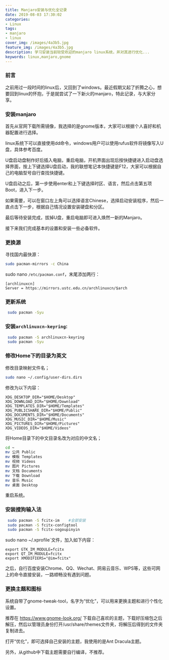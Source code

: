 ```yaml
---
title: Manjaro安装与优化全记录
date: 2019-08-03 17:30:02
categories: 
- Linux
tags:
- manjaro
- linux
cover_img: /images/4a3b5.jpg
feature_img: /images/4a3b5.jpg
description: 学习安装当前较受欢迎的manjaro linux系统，并对其进行优化...
keywords: linux,manjaro,gnome
---
```


### 前言

之前用过一段时间的linux后，又回到了windows。最近假期又起了折腾之心，想要回到linux的怀抱，于是就尝试了一下新火的manjaro，特此记录，与大家分享。

### 安装manjaro

首先从官网下载所需镜像，我选择的是gnome版本，大家可以根据个人喜好和机器配置进行选择。

linux系统下可以直接使用dd命令，windows用户可以使用rufus软件将镜像写入U盘，具体参考百度。

U盘启动盘制作好后插入电脑，重启电脑，开机界面出现后按快捷键进入启动盘选择界面，按上下键选择U盘启动，我的联想笔记本快捷键是F12，大家可以根据自己的电脑型号自行查找快捷键。

U盘启动之后，第一步使用enter和上下键选择时区、语言，然后点击第五项Boot，进入下一步。

如果需要，可以在窗口左上角可以选择语言Chinese，选择启动安装程序，然后一直点击下一步，根据自己情况设置安装硬盘和分区。

最后等待安装完成，拔掉U盘，重启电脑即可进入焕然一新的Manjaro。

接下来我们完成基本的设置和安装一些必备软件。

### 更换源

寻找国内最快源：

```bash
sudo pacman-mirrors -c China
```

sudo nano `/etc/pacman.conf`，末尾添加两行：

```
[archlinuxcn]
Server = https://mirrors.ustc.edu.cn/archlinuxcn/$arch
```

### 更新系统

```bash
 sudo pacman -Syu
```

### 安装`archlinuxcn-keyring`:

```bash
 sudo pacman -S archlinuxcn-keyring
 sudo pacman -Syu
```

### 修改Home下的目录为英文

修改目录映射文件名；

```bash
sudo nano ~/.config/user-dirs.dirs
```

修改为以下内容：

```
XDG_DESKTOP_DIR="$HOME/Desktop"
XDG_DOWNLOAD_DIR="$HOME/Download"
XDG_TEMPLATES_DIR="$HOME/Templates"
XDG_PUBLICSHARE_DIR="$HOME/Public"
XDG_DOCUMENTS_DIR="$HOME/Documents"
XDG_MUSIC_DIR="$HOME/Music"
XDG_PICTURES_DIR="$HOME/Pictures"
XDG_VIDEOS_DIR="$HOME/Videos"
```

将Home目录下的中文目录名改为对应的中文名；

```bash
cd ~
mv 公共 Public
mv 模板 Templates
mv 视频 Videos
mv 图片 Pictures
mv 文档 Documents
mv 下载 Download
mv 音乐 Music
mv 桌面 Desktop
```

重启系统。

### 安装搜狗输入法

```bash
 sudo pacman -S fcitx-im    #全部安装
 sudo pacman -S fcitx-configtool
 sudo pacman -S fcitx-sogoupinyin
```

sudo nano ~/.xprofile`文件，加入如下内容：

```
export GTK_IM_MODULE=fcitx
export QT_IM_MODULE=fcitx
export XMODIFIERS="@im=fcitx"
```

之后，自行百度安装Chrome、QQ、Wechat、网易云音乐、WPS等，这些可网上的命令直接安装，一路顺畅没有遇到问题。

### 更换主题和图标

系统自带了gnome-tweak-tool，名字为“优化”，可以用来更换主题和进行个性化设置。

推荐在 https://www.gnome-look.org/ 下载自己喜欢的主题，下载好压缩包之后解压，然后以管理员身份打开/usr/share/themes文件夹，将解压后得到的文件夹复制进去。

打开“优化”，即可选择自己安装的主题，我使用的是Ant Dracula主题。

另外，从github中下载主题需要自行编译，不推荐。
